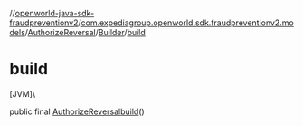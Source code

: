 //[openworld-java-sdk-fraudpreventionv2](../../../../index.md)/[com.expediagroup.openworld.sdk.fraudpreventionv2.models](../../index.md)/[AuthorizeReversal](../index.md)/[Builder](index.md)/[build](build.md)

# build

[JVM]\

public final [AuthorizeReversal](../index.md)[build](build.md)()
